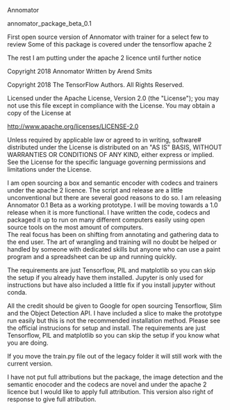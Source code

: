Annomator

annomator_package_beta_0.1

First open source version of Annomator with trainer for a select few to review
Some of this package is covered under the tensorflow apache 2

The rest I am putting under the apache 2 licence until further notice

Copyright 2018 Annomator
Written by Arend Smits

Copyright 2018 The TensorFlow Authors. All Rights Reserved.

Licensed under the Apache License, Version 2.0 (the "License");
you may not use this file except in compliance with the License.
You may obtain a copy of the License at

http://www.apache.org/licenses/LICENSE-2.0

Unless required by applicable law or agreed to in writing, software# distributed under the License is distributed on an "AS IS" BASIS,
WITHOUT WARRANTIES OR CONDITIONS OF ANY KIND, either express or implied.
See the License for the specific language governing permissions and
limitations under the License.


I am open sourcing a box and semantic encoder with codecs and trainers under the apache 2 licence.  The script and release are a little unconventional but there are several good reasons to do so.  I am releasing Annomator 0.1 Beta as a working prototype.  I will be moving towards a 1.0 release when it is more functional.  I have written the code, codecs and packaged it up to run on many different computers easily using open source tools on the most amount of computers.  
The real focus has been on shifting from annotating and gathering data to the end user.  The art of wrangling and training will no doubt be helped or handled by someone with dedicated skills but anyone who can use a paint program and a spreadsheet can be up and running quickly.  

The requirements are just Tensorflow, PIL and matplotlib so you can skip the setup if you already have them installed.  Jupyter is only used for instructions but have also included a little fix if you install jupyter without conda.  

All the credit should be given to Google for open sourcing Tensorflow, Slim and the Object Detection API.  I have included a slice to make the prototype run easily but this is not the recommended installation method.  Please see the official instrucions for setup and install.   The requirements are just Tensorflow, PIL and matplotlib so you can skip the setup if you know what you are doing.  

If you move the train.py file out of the legacy folder it will still work with the current version.

I have not put full attributions but the package, the image detection and the semantic enocoder and the codecs are novel and under the apache 2 licence but I would like to apply full attribution.  This version also right of response to give full atribution.

